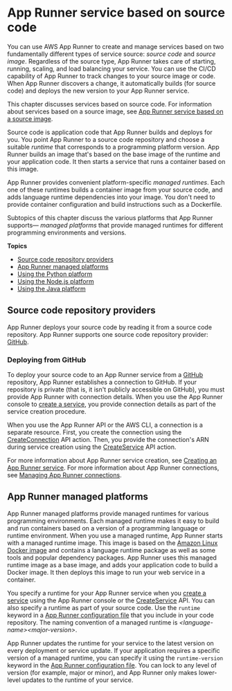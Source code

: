 # App Runner service based on source code<a name="service-source-code"></a>

You can use AWS App Runner to create and manage services based on two fundamentally different types of service source: *source code* and *source image*\. Regardless of the source type, App Runner takes care of starting, running, scaling, and load balancing your service\. You can use the CI/CD capability of App Runner to track changes to your source image or code\. When App Runner discovers a change, it automatically builds \(for source code\) and deploys the new version to your App Runner service\.

This chapter discusses services based on source code\. For information about services based on a source image, see [App Runner service based on a source image](service-source-image.md)\.

Source code is application code that App Runner builds and deploys for you\. You point App Runner to a source code repository and choose a suitable *runtime* that corresponds to a programming platform version\. App Runner builds an image that's based on the base image of the runtime and your application code\. It then starts a service that runs a container based on this image\.

App Runner provides convenient platform\-specific *managed runtimes*\. Each one of these runtimes builds a container image from your source code, and adds language runtime dependencies into your image\. You don't need to provide container configuration and build instructions such as a Dockerfile\.

Subtopics of this chapter discuss the various platforms that App Runner supports— *managed platforms* that provide managed runtimes for different programming environments and versions\.

**Topics**
+ [Source code repository providers](#service-source-code.providers)
+ [App Runner managed platforms](#service-source-code.managed-platforms)
+ [Using the Python platform](service-source-code-python.md)
+ [Using the Node\.js platform](service-source-code-nodejs.md)
+ [Using the Java platform](service-source-code-java.md)

## Source code repository providers<a name="service-source-code.providers"></a>

App Runner deploys your source code by reading it from a source code repository\. App Runner supports one source code repository provider: [GitHub](https://github.com/)\.

### Deploying from GitHub<a name="service-source-code.providers.github"></a>

To deploy your source code to an App Runner service from a [GitHub](https://github.com/) repository, App Runner establishes a connection to GitHub\. If your repository is private \(that is, it isn't publicly accessible on GitHub\), you must provide App Runner with connection details\. When you use the App Runner console to [create a service](manage-create.md), you provide connection details as part of the service creation procedure\.

When you use the App Runner API or the AWS CLI, a connection is a separate resource\. First, you create the connection using the [CreateConnection](https://docs.aws.amazon.com/apprunner/latest/api/API_CreateConnection.html) API action\. Then, you provide the connection's ARN during service creation using the [CreateService](https://docs.aws.amazon.com/apprunner/latest/api/API_CreateService.html) API action\.

For more information about App Runner service creation, see [Creating an App Runner service](manage-create.md)\. For more information about App Runner connections, see [Managing App Runner connections](manage-connections.md)\.

## App Runner managed platforms<a name="service-source-code.managed-platforms"></a>

App Runner managed platforms provide managed runtimes for various programming environments\. Each managed runtime makes it easy to build and run containers based on a version of a programming language or runtime environment\. When you use a managed runtime, App Runner starts with a managed runtime image\. This image is based on the [Amazon Linux Docker image](https://hub.docker.com/_/amazonlinux) and contains a language runtime package as well as some tools and popular dependency packages\. App Runner uses this managed runtime image as a base image, and adds your application code to build a Docker image\. It then deploys this image to run your web service in a container\.

 You specify a runtime for your App Runner service when you [create a service](manage-create.md) using the App Runner console or the [CreateService](https://docs.aws.amazon.com/apprunner/latest/api/API_CreateService.html) API\. You can also specify a runtime as part of your source code\. Use the `runtime` keyword in a [App Runner configuration file](config-file.md) that you include in your code repository\. The naming convention of a managed runtime is *<language\-name><major\-version>*\. 

App Runner updates the runtime for your service to the latest version on every deployment or service update\. If your application requires a specific version of a managed runtime, you can specify it using the `runtime-version` keyword in the [App Runner configuration file](config-file.md)\. You can lock to any level of version \(for example, major or minor\), and App Runner only makes lower\-level updates to the runtime of your service\.